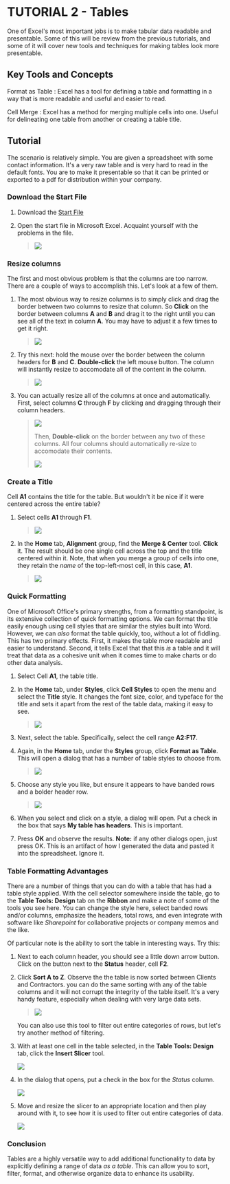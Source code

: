 TUTORIAL 2 - Tables
===================

One of Excel's most important jobs is to make tabular data readable and
presentable. Some of this will be review from the previous tutorials,
and some of it will cover new tools and techniques for making tables
look more presentable.

Key Tools and Concepts
----------------------

Format as Table
:   Excel has a tool for defining a table and formatting in a way that
    is more readable and useful and easier to read.

Cell Merge
:   Excel has a method for merging multiple cells into one. Useful for
    delineating one table from another or creating a table title.

Tutorial
--------

The scenario is relatively simple. You are given a spreadsheet with some
contact information. It's a very raw table and is very hard to read in
the default fonts. You are to make it presentable so that it can be
printed or exported to a pdf for distribution within your company.

### Download the Start File

1.  Download the [Start
    File](http://erickuha.com/primer/excel_resources/formatting_start.xlsx)
2.  Open the start file in Microsoft Excel. Acquaint yourself with the
    problems in the file.

    > ![](images/tutorial2/1.png%0A%20:width:%20100%)

### Resize columns

The first and most obvious problem is that the columns are too narrow.
There are a couple of ways to accomplish this. Let's look at a few of
them.

1.  The most obvious way to resize columns is to simply click and drag
    the border between two columns to resize that column. So **Click**
    on the border between columns **A** and **B** and drag it to the
    right until you can see all of the text in column **A**. You may
    have to adjust it a few times to get it right.

    > ![](images/tutorial2/2.png%0A%20:width:%20100%)

2.  Try this next: hold the mouse over the border between the column
    headers for **B** and **C**. **Double-click** the left mouse button.
    The column will instantly resize to accomodate all of the content in
    the column.

    > ![](images/tutorial2/3.png%0A%20:width:%20100%)

3.  You can actually resize all of the columns at once and
    automatically. First, select columns **C** through **F** by clicking
    and dragging through their column headers.

    > ![](images/tutorial2/4.png%0A%20:width:%20100%)
    >
    > Then, **Double-click** on the border between any two of these
    > columns. All four columns should automatically re-size to
    > accomodate their contents.
    >
    > ![](images/tutorial2/5.png%0A%20:width:%20100%)

### Create a Title

Cell **A1** contains the title for the table. But wouldn't it be nice if
it were centered across the entire table?

1.  Select cells **A1** through **F1**.

    > ![](images/tutorial2/6.png%0A%20:width:%20100%)

2.  In the **Home** tab, **Alignment** group, find the **Merge &
    Center** tool. **Click** it. The result should be one single cell
    across the top and the title centered within it. Note, that when you
    merge a group of cells into one, they retain the *name* of the
    top-left-most cell, in this case, **A1**.

    > ![](images/tutorial2/7.png%0A%20:width:%20100%)

### Quick Formatting

One of Microsoft Office's primary strengths, from a formatting
standpoint, is its extensive collection of quick formatting options. We
can format the title easily enough using cell styles that are similar
the styles built into Word. However, we can *also* format the table
quickly, too, without a lot of fiddling. This has two primary effects.
First, it makes the table more readable and easier to understand.
Second, it tells Excel that that this *is* a table and it will treat
that data as a cohesive unit when it comes time to make charts or do
other data analysis.

1.  Select Cell **A1**, the table title.
2.  In the **Home** tab, under **Styles**, click **Cell Styles** to open
    the menu and select the **Title** style. It changes the font size,
    color, and typeface for the title and sets it apart from the rest of
    the table data, making it easy to see.

    > ![](images/tutorial2/8.png%0A%20:width:%20100%)

3.  Next, select the table. Specifically, select the cell range
    **A2:F17**.
4.  Again, in the **Home** tab, under the **Styles** group, click
    **Format as Table**. This will open a dialog that has a number of
    table styles to choose from.

    > ![](images/tutorial2/9.png%0A%20:width:%20100%)

5.  Choose any style you like, but ensure it appears to have banded rows
    and a bolder header row.

    > ![](images/tutorial2/10.png%0A%20:width:%20100%)

6.  When you select and click on a style, a dialog will open. Put a
    check in the box that says **My table has headers**. This is
    important.
7.  Press **OK** and observe the results. **Note:** if any other dialogs
    open, just press OK. This is an artifact of how I generated the data
    and pasted it into the spreadsheet. Ignore it.

### Table Formatting Advantages

There are a number of things that you can do with a table that has had a
table style applied. With the cell selector somewhere inside the table,
go to the **Table Tools: Design** tab on the **Ribbon** and make a note
of some of the tools you see here. You can change the style here, select
banded rows and/or columns, emphasize the headers, total rows, and even
integrate with software like *Sharepoint* for collaborative projects or
company memos and the like.

Of particular note is the ability to sort the table in interesting ways.
Try this:

1.  Next to each column header, you should see a little down arrow
    button. Click on the button next to the **Status** header, cell
    **F2**.
2.  Click **Sort A to Z**. Observe the the table is now sorted between
    Clients and Contractors. you can do the same sorting with any of the
    table columns and it will not corrupt the integrity of the table
    itself. It's a very handy feature, especially when dealing with very
    large data sets.

    > ![](images/tutorial2/11.png%0A%20:width:%20100%)

    You can also use this tool to filter out entire categories of rows,
    but let's try another method of filtering.
3.  With at least one cell in the table selected, in the **Table Tools:
    Design** tab, click the **Insert Slicer** tool.

    ![](images/tutorial2/12.png%0A%20:width:%20100%)

4.  In the dialog that opens, put a check in the box for the *Status*
    column.

    ![](images/tutorial2/13.png%0A%20:width:%20100%)

5.  Move and resize the slicer to an appropriate location and then play
    around with it, to see how it is used to filter out entire
    categories of data.

    ![](images/tutorial2/14.png%0A%20:width:%20100%)

### Conclusion

Tables are a highly versatile way to add additional functionality to
data by explicitly defining a range of data *as a table*. This can allow
you to sort, filter, format, and otherwise organize data to enhance its
usability.
